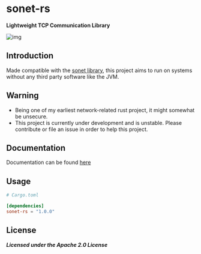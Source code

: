 # sonet-rs
**Lightweight TCP Communication Library**

![img](https://img.shields.io/crates/v/sonet-rs.svg)

## Introduction
Made compatible with the [sonet library](https://github.com/dolphin2410/sonet), this project aims to run on systems without any third party software like the JVM.

## Warning
- Being one of my earliest network-related rust project, it might somewhat be unsecure.
- This project is currently under development and is unstable. Please contribute or file an issue in order to help this project.

## Documentation
Documentation can be found [here](https://sonet.dolphin2410.tk/#/rust/)

## Usage
```toml
# Cargo.toml

[dependencies]
sonet-rs = "1.0.0"
```

## License
***Licensed under the Apache 2.0 License***
